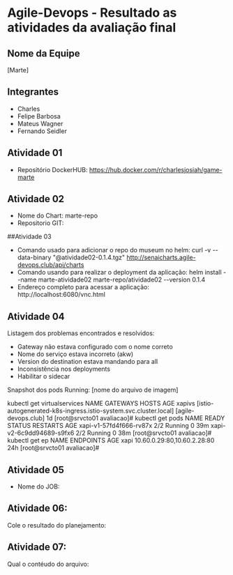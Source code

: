 # Agile-Devops - Resultado as atividades da avaliação final


## Nome da Equipe
[Marte]

## Integrantes
 - Charles
 - Felipe Barbosa
 - Mateus Wagner
 - Fernando Seidler

## Atividade 01
- Repositório DockerHUB: https://hub.docker.com/r/charlesjosiah/game-marte

## Atividade 02
- Nome do Chart: marte-repo
- Repositorio GIT: 

##Atividade 03
- Comando usado para adicionar o repo do museum no helm: curl -v --data-binary "@atividade02-0.1.4.tgz" http://senaicharts.agile-devops.club/api/charts
- Comando usando para realizar o deployment da aplicação: helm install --name marte-atividade02 marte-repo/atividade02 --version 0.1.4
- Endereço completo para acessar a aplicação: http://localhost:6080/vnc.html

## Atividade 04
Listagem dos problemas encontrados e resolvidos:

- Gateway não estava configurado com o nome correto
- Nome do serviço estava incorreto (akw)
- Version do destination estava mandando para all
- Inconsistência nos deployments
- Habilitar o sidecar

Snapshot dos pods Running: [nome do arquivo de imagem]

 kubectl get virtualservices
 NAME     GATEWAYS                                                           HOSTS                 AGE
 xapivs   [istio-autogenerated-k8s-ingress.istio-system.svc.cluster.local]   [agile-devops.club]   1d
 [root@srvcto01  avaliacao]# kubectl get pods
 NAME                       READY   STATUS    RESTARTS   AGE
 xapi-v1-57fd4f666-rv87x    2/2     Running   0          39m
 xapi-v2-6c9dd94689-s9fx6   2/2     Running   0          38m
 [root@srvcto01  avaliacao]# kubectl get ep
 NAME   ENDPOINTS                     AGE
 xapi   10.60.0.29:80,10.60.2.28:80   24h
 [root@srvcto01  avaliacao]# 




## Atividade 05
- Nome do JOB:

## Atividade 06:
Cole o resultado do planejamento:

## Atividade 07:
Qual o contéudo do arquivo:
